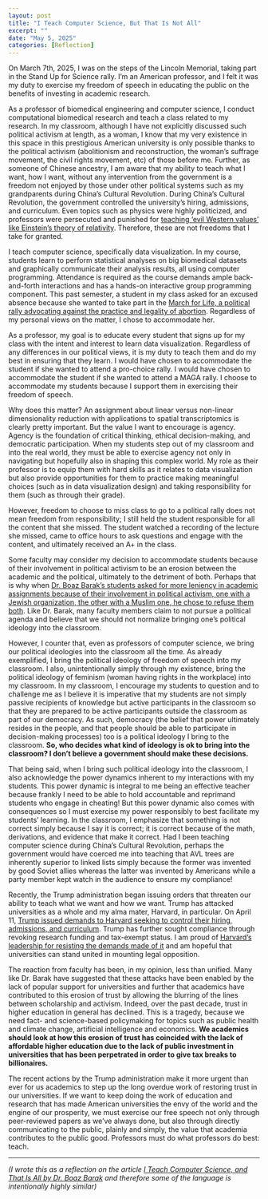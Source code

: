 ```yaml
---
layout: post
title: "I Teach Computer Science, But That Is Not All"
excerpt: ""
date: "May 5, 2025"
categories: [Reflection]
---
```


On March 7th, 2025, I was on the steps of the Lincoln Memorial, taking part in the Stand Up for Science rally. I’m an American professor, and I felt it was my duty to exercise my freedom of speech in educating the public on the benefits of investing in academic research.

As a professor of biomedical engineering and computer science, I conduct computational biomedical research and teach a class related to my research. In my classroom, although I have not explicitly discussed such political activism at length, as a woman, I know that my very existence in this space in this prestigious American university is only possible thanks to the political activism (abolitionism and reconstruction, the woman’s suffrage movement, the civil rights movement, etc) of those before me. Further, as someone of Chinese ancestry, I am aware that my ability to teach what I want, how I want, without any intervention from the government is a freedom not enjoyed by those under other political systems such as my grandparents during China’s Cultural Revolution. During China’s Cultural Revolution, the government controlled the university’s hiring, admissions, and curriculum. Even topics such as physics were highly politicized, and professors were persecuted and punished for [teaching ‘evil Western values’ like Einstein’s theory of relativity]( https://www.degruyterbrill.com/document/doi/10.1515/wps-2016-0008/html?lang=en). Therefore, these are not freedoms that I take for granted.

I teach computer science, specifically data visualization. In my course, students learn to perform statistical analyses on big biomedical datasets and graphically communicate their analysis results, all using computer programming. Attendance is required as the course demands ample back-and-forth interactions and has a hands-on interactive group programming component. This past semester, a student in my class asked for an excused absence because she wanted to take part in the [March for Life, a political rally advocating against the practice and legality of abortion]( https://en.wikipedia.org/wiki/March_for_Life_(Washington,_D.C.)). Regardless of my personal views on the matter, I chose to accommodate her.

As a professor, my goal is to educate every student that signs up for my class with the intent and interest to learn data visualization. Regardless of any differences in our political views, it is my duty to teach them and do my best in ensuring that they learn. I would have chosen to accommodate the student if she wanted to attend a pro-choice rally. I would have chosen to accommodate the student if she wanted to attend a MAGA rally. I choose to accommodate my students because I support them in exercising their freedom of speech.

Why does this matter? An assignment about linear versus non-linear dimensionality reduction with applications to spatial transcriptomics is clearly pretty important. But the value I want to encourage is agency. Agency is the foundation of critical thinking, ethical decision-making, and democratic participation. When my students step out of my classroom and into the real world, they must be able to exercise agency not only in navigating but hopefully also in shaping this complex world. My role as their professor is to equip them with hard skills as it relates to data visualization but also provide opportunities for them to practice making meaningful choices (such as in data visualization design) and taking responsibility for them (such as through their grade).

However, freedom to choose to miss class to go to a political rally does not mean freedom from responsibility; I still held the student responsible for all the content that she missed. The student watched a recording of the lecture she missed, came to office hours to ask questions and engage with the content, and ultimately received an A+ in the class.

Some faculty may consider my decision to accommodate students because of their involvement in political activism to be an erosion between the academic and the political, ultimately to the detriment of both. Perhaps that is why when [Dr. Boaz Barak’s students asked for more leniency in academic assignments because of their involvement in political activism, one with a Jewish organization, the other with a Muslim one, he chose to refuse them both]( https://www.nytimes.com/2025/05/02/opinion/work-school-classroom-politics-harvard.html). Like Dr. Barak, many faculty members claim to not pursue a political agenda and believe that we should not normalize bringing one’s political ideology into the classroom.

However, I counter that, even as professors of computer science, we bring our political ideologies into the classroom all the time. As already exemplified, I bring the political ideology of freedom of speech into my classroom. I also, unintentionally simply through my existence, bring the political ideology of feminism (woman having rights in the workplace) into my classroom. In my classroom, I encourage my students to question and to challenge me as I believe it is imperative that my students are not simply passive recipients of knowledge but active participants in the classroom so that they are prepared to be active participants outside the classroom as part of our democracy. As such, democracy (the belief that power ultimately resides in the people, and that people should be able to participate in decision-making processes) too is a political ideology I bring to the classroom. <b>So, who decides what kind of ideology is ok to bring into the classroom? I don’t believe a government should make these decisions.</b>

That being said, when I bring such political ideology into the classroom, I also acknowledge the power dynamics inherent to my interactions with my students. This power dynamic is integral to me being an effective teacher because frankly I need to be able to hold accountable and reprimand students who engage in cheating! But this power dynamic also comes with consequences so I must exercise my power responsibly to best facilitate my students’ learning. In the classroom, I emphasize that something is not correct simply because I say it is correct; it is correct because of the math, derivations, and evidence that make it correct. Had I been teaching computer science during China’s Cultural Revolution, perhaps the government would have coerced me into teaching that AVL trees are inherently superior to linked lists simply because the former was invented by good Soviet allies whereas the latter was invented by Americans while a party member kept watch in the audience to ensure my compliance!

Recently, the Trump administration began issuing orders that threaten our ability to teach what we want and how we want. Trump has attacked universities as a whole and my alma mater, Harvard, in particular. On April 11, [Trump issued demands to Harvard seeking to control their hiring, admissions, and curriculum]( https://www.harvard.edu/research-funding/wp-content/uploads/sites/16/2025/04/Letter-Sent-to-Harvard-2025-04-11.pdf). Trump has further sought compliance through revoking research funding and tax-exempt status. I am proud of [Harvard’s leadership for resisting the demands made of it]( https://www.harvard.edu/president/news/2025/upholding-our-values-defending-our-university/) and am hopeful that universities can stand united in mounting legal opposition.

The reaction from faculty has been, in my opinion, less than unified. Many like Dr. Barak have suggested that these attacks have been enabled by the lack of popular support for universities and further that academics have contributed to this erosion of trust by allowing the blurring of the lines between scholarship and activism. Indeed, over the past decade, trust in higher education in general has declined. This is a tragedy, because we need fact- and science-based policymaking for topics such as public health and climate change, artificial intelligence and economics. <b>We academics should look at how this erosion of trust has coincided with the lack of affordable higher education due to the lack of public investment in universities that has been perpetrated in order to give tax breaks to billionaires.</b>

The recent actions by the Trump administration make it more urgent than ever for us academics to step up the long overdue work of restoring trust in our universities. If we want to keep doing the work of education and research that has made American universities the envy of the world and the engine of our prosperity, we must exercise our free speech not only through peer-reviewed papers as we’ve always done, but also through directly communicating to the public, plainly and simply, the value that academia contributes to the public good. Professors must do what professors do best: teach.

---

<i>(I wrote this as a reflection on the article [I Teach Computer Science, and That Is All by Dr. Boaz Barak]( https://www.nytimes.com/2025/05/02/opinion/work-school-classroom-politics-harvard.html) and therefore some of the language is intentionally highly similar)</i>